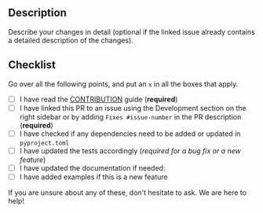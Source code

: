 ## Description

Describe your changes in detail (optional if the linked issue already contains a detailed description of the changes).

## Checklist

Go over all the following points, and put an `x` in all the boxes that apply.

- [ ] I have read the [CONTRIBUTION](https://github.com/camel-ai/oasis/blob/master/CONTRIBUTING.md) guide (**required**)
- [ ] I have linked this PR to an issue using the Development section on the right sidebar or by adding `Fixes #issue-number` in the PR description (**required**)
- [ ] I have checked if any dependencies need to be added or updated in `pyproject.toml`
- [ ] I have updated the tests accordingly (*required for a bug fix or a new feature*)
- [ ] I have updated the documentation if needed:
- [ ] I have added examples if this is a new feature

If you are unsure about any of these, don't hesitate to ask. We are here to help!
